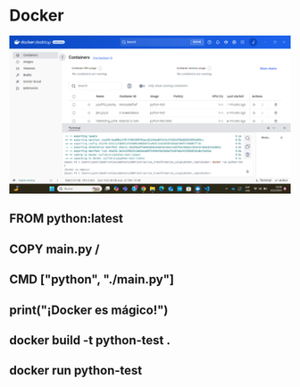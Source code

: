 # Docker

![alt text](image.png)

## FROM python:latest
## COPY main.py /
## CMD ["python", "./main.py"]

## print("¡Docker es mágico!")

## docker build -t python-test .

## docker run python-test

